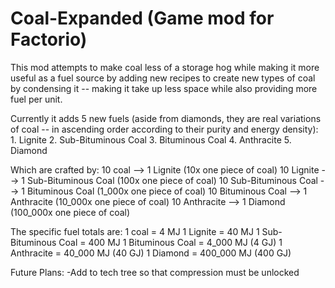 # Coal-Expanded (Game mod for Factorio)

This mod attempts to make coal less of a storage hog while making it more useful as a fuel source by adding new recipes to create new types of coal by condensing it -- making it take up less space while also providing more fuel per unit.

Currently it adds 5 new fuels (aside from diamonds, they are real variations of coal -- in ascending order according to their purity and energy density):
      1. Lignite
      2. Sub-Bituminous Coal
      3. Bituminous Coal
      4. Anthracite
      5. Diamond

Which are crafted by:
	10 coal			             --> 1 Lignite             (10x one piece of coal)
	10 Lignite 		           --> 1 Sub-Bituminous Coal (100x one piece of coal)
	10 Sub-Bituminous Coal   --> 1 Bituminous Coal     (1_000x one piece of coal)
	10 Bituminous Coal 	     --> 1 Anthracite          (10_000x one piece of coal)
  10 Anthracite		         --> 1 Diamond             (100_000x one piece of coal)

  The specific fuel totals are:
  1 coal = 4 MJ
  1 Lignite = 40 MJ
  1 Sub-Bituminous Coal = 400 MJ
  1 Bituminous Coal = 4_000 MJ (4 GJ)
  1 Anthracite = 40_000 MJ (40 GJ)
  1 Diamond = 400_000 MJ (400 GJ)

Future Plans:
-Add to tech tree so that compression must be unlocked
